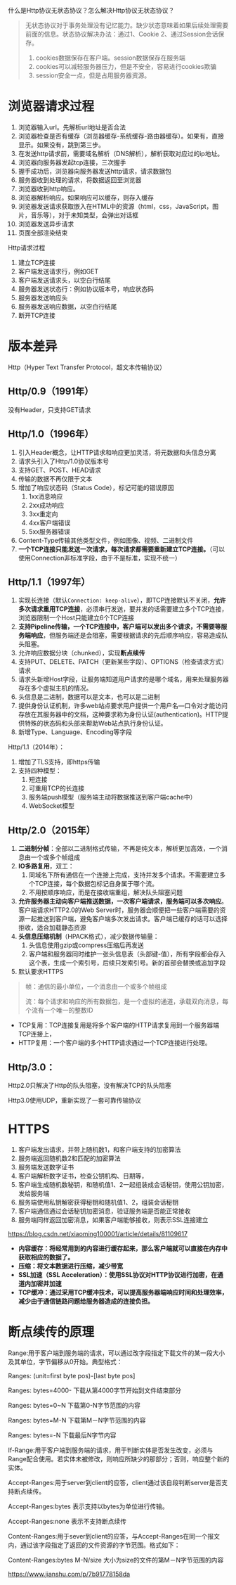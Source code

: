 什么是Http协议无状态协议？怎么解决Http协议无状态协议？

> 无状态协议对于事务处理没有记忆能力。缺少状态意味着如果后续处理需要前面的信息。状态协议解决办法：通过1、Cookie 2、通过Session会话保存。
>
> 1. cookies数据保存在客户端。session数据保存在服务端
> 2. cookies可以减轻服务器压力，但是不安全，容易进行cookies欺骗
> 3. session安全一点，但是占用服务器资源。

# 浏览器请求过程

1. 浏览器输入url。先解析url地址是否合法
2. 浏览器检查是否有缓存（浏览器缓存-系统缓存-路由器缓存）。如果有，直接显示。如果没有，跳到第三步。
3. 在发送http请求前，需要域名解析（DNS解析），解析获取对应过的ip地址。
4. 浏览器向服务器发起tcp连接，三次握手
5. 握手成功后，浏览器向服务器发送http请求，请求数据包
6. 服务器收到处理的请求，将数据返回至浏览器
7. 浏览器收到http响应。
8. 浏览器解析响应。如果响应可以缓存，则存入缓存
9. 浏览器发送请求获取嵌入在HTML中的资源（html，css，JavaScript，图片，音乐等），对于未知类型，会弹出对话框
10. 浏览器发送异步请求
11. 页面全部渲染结束

Http请求过程

1. 建立TCP连接
2. 客户端发送请求行，例如GET
3. 客户端发送请求头，以空白行结尾
4. 服务器发送状态行：例如协议版本号，响应状态码
5. 服务器发送响应头
6. 服务器发送响应数据，以空白行结尾
7. 断开TCP连接

# 版本差异

Http（Hyper Text Transfer Protocol，超文本传输协议）

## Http/0.9（1991年）

没有Header，只支持GET请求

## Http/1.0（1996年）

1. 引入Header概念，让HTTP请求和响应更加灵活，将元数据和头信息分离
2. 请求头引入了Http/1.0协议版本号
3. 支持GET、POST、HEAD请求
4. 传输的数据不再仅限于文本
5. 增加了响应状态码（Status Code），标记可能的错误原因
   1. 1xx消息响应
   2. 2xx成功响应
   3. 3xx重定向
   4. 4xx客户端错误
   5. 5xx服务器错误
6. Content-Type传输其他类型文件，例如图像、视频、二进制文件
7. **一个TCP连接只能发送一次请求，每次请求都需要重新建立TCP连接。**（可以使用Connection非标准字段，由于不是标准，实现不统一）

## Http/1.1（1997年）

1. 实现长连接（默认`Connection: keep-alive`），即TCP连接默认不关闭，**允许多次请求重用TCP连接**，必须串行发送，要并发的话需要建立多个TCP连接，浏览器限制一个Host只能建立6个TCP连接
2. **支持Pipeline传输，一个TCP连接中，客户端可以发出多个请求，不需要等服务端响应**，但服务端还是会阻塞，需要根据请求的先后顺序响应，容易造成队头阻塞。
3. 允许响应数据分块（chunked），实现**断点续传**
4. 支持PUT、DELETE、PATCH（更新某些字段）、OPTIONS（检查请求方式）请求
5. 请求头新增Host字段，让服务端知道用户请求的是哪个域名，用来处理服务器存在多个虚拟主机的情况。
6. 头信息是二进制，数据可以是文本，也可以是二进制
7. 提供身份认证机制，许多web站点要求用户提供一个用户名—口令对才能访问存放在其服务器中的文档，这种要求称为身份认证(authentication)。HTTP提供特殊的状态码和头部来帮助Web站点执行身份认证。
8. 新增Type、Language、Encoding等字段

Http/1.1（2014年）：

1. 增加了TLS支持，即https传输
2. 支持四种模型：
   1.  短连接
   2. 可重用TCP的长连接
   3. 服务端push模型（服务端主动将数据推送到客户端cache中）
   4. WebSocket模型

## Http/2.0（2015年）

1. **二进制分帧**：全部以二进制格式传输，不再是纯文本，解析更加高效，一个消息由一个或多个帧组成
2. **IO多路复用**，双工：
   1. 同域名下所有通信在一个连接上完成，支持并发多个请求。不需要建立多个TCP连接，每个数据包标记自身属于哪个流。
   2. 不用按顺序响应，而是在接收端重组，解决队头阻塞问题
3. **允许服务器主动向客户端推送数据，一次客户端请求，服务端可以多次响应**。客户端请求HTTP2.0的Web Server时，服务器会顺便把一些客户端需要的资源一起推送到客户端，避免客户端多次发出请求。客户端已缓存的话可以选择拒收，适合加载静态资源
4. **头信息压缩机制**（HPACK格式），减少数据传输量：
   1. 头信息使用gzip或compress压缩后再发送
   2. 客户端和服务器同时维护一张头信息表（头部键-值），所有字段都会存入这个表，生成一个索引号，后续只发索引号。新的首部会替换或追加字段
5. 默认要求HTTPS

> 帧：通信的最小单位，一个消息由一个或多个帧组成
>
> 流：每个请求和响应的所有数据包，是一个虚拟的通道，承载双向消息，每个流有一个唯一的整数ID

* TCP复用：TCP连接复用是将多个客户端的HTTP请求复用到一个服务器端TCP连接上，
* HTTP复用：一个客户端的多个HTTP请求通过一个TCP连接进行处理。

## Http/3.0：

Http2.0只解决了Http的队头阻塞，没有解决TCP的队头阻塞

Http3.0使用UDP，重新实现了一套可靠传输协议





# HTTPS

1. 客户端发出请求，并带上随机数1，和客户端支持的加密算法
2. 服务端返回随机数2和匹配的加密算法
3. 服务端发送数字证书
4. 客户端解析数字证书，检查公钥机构、日期等，
5. 客户端生成随机数秘钥，和随机值1、2一起组装成会话秘钥，使用公钥加密，发给服务端
6. 服务端使用私钥解密获得秘钥和随机值1、2，组装会话秘钥
7. 客户端通信通过会话秘钥加密消息，验证服务端是否能正常接收
8. 服务端同样返回加密消息，如果客户端能够接收，则表示SSL连接建立

https://blog.csdn.net/xiaoming100001/article/details/81109617

- **内容缓存：将经常用到的内容进行缓存起来，那么客户端就可以直接在内存中获取相应的数据了。**
- **压缩：将文本数据进行压缩，减少带宽**
- **SSL加速（SSL Acceleration）：使用SSL协议对HTTP协议进行加密，在通道内加密并加速**
- **TCP缓冲：通过采用TCP缓冲技术，可以提高服务器端响应时间和处理效率，减少由于通信链路问题给服务器造成的连接负担。**

# 断点续传的原理

Range:用于客户端到服务端的请求，可以通过改字段指定下载文件的某一段大小及其单位，字节偏移从0开始。典型格式：

Ranges: (unit=first byte pos)-[last byte pos]

Ranges: bytes=4000- 下载从第4000字节开始到文件结束部分

Ranges: bytes=0~N 下载第0-N字节范围的内容

Ranges: bytes=M-N 下载第M－N字节范围的内容

Ranges: bytes=-N 下载最后N字节内容

If-Range:用于客户端到服务端的请求，用于判断实体是否发生改变，必须与Range配合使用。若实体未被修改，则响应所缺少的那部分；否则，响应整个新的实体。

Accept-Ranges:用于server到client的应答，client通过该自段判断server是否支持断点续传。

Accept-Ranges:bytes 表示支持以bytes为单位进行传输。

Accept-Ranges:none 表示不支持断点续传

Content-Ranges:用于sever到client的应答，与Accept-Ranges在同一个报文内，通过该字段指定了返回的文件资源的字节范围。格式如下：

Content-Ranges:bytes M-N/size 大小为size的文件的第M－N字节范围的内容



https://www.jianshu.com/p/7b91778158da
